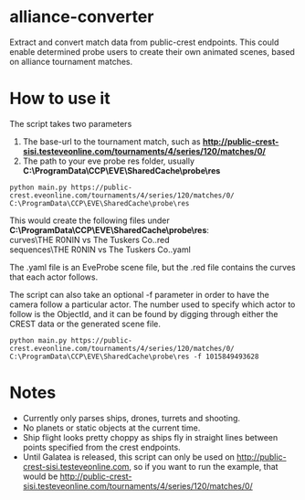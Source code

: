 # alliance-converter
Extract and convert match data from public-crest endpoints.
This could enable determined probe users to create their own animated scenes, based on alliance tournament matches.

# How to use it
The script takes two parameters
1.  The base-url to the tournament match, such as **http://public-crest-sisi.testeveonline.com/tournaments/4/series/120/matches/0/**
2.  The path to your eve probe res folder, usually **C:\ProgramData\CCP\EVE\SharedCache\probe\res**

```
python main.py https://public-crest.eveonline.com/tournaments/4/series/120/matches/0/ C:\ProgramData\CCP\EVE\SharedCache\probe\res
```
This would create the following files under **C:\ProgramData\CCP\EVE\SharedCache\probe\res**:  
curves\THE R0NIN vs The Tuskers Co..red  
sequences\THE R0NIN vs The Tuskers Co..yaml  

The .yaml file is an EveProbe scene file, but the .red file contains the curves that each actor follows.

The script can also take an optional -f parameter in order to have the camera follow a particular actor. The number used to specify which actor to follow is the ObjectId, and it can be found by digging through either the CREST data or the generated scene file.
```
python main.py https://public-crest.eveonline.com/tournaments/4/series/120/matches/0/ C:\ProgramData\CCP\EVE\SharedCache\probe\res -f 1015849493628 
```

# Notes
 - Currently only parses ships, drones, turrets and shooting.
 - No planets or static objects at the current time.
 - Ship flight looks pretty choppy as ships fly in straight lines between points specified from the crest endpoints.
 - Until Galatea is released, this script can only be used on http://public-crest-sisi.testeveonline.com, so if you want to run the example, that would be http://public-crest-sisi.testeveonline.com/tournaments/4/series/120/matches/0/